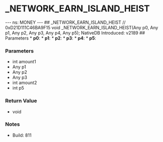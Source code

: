 # _NETWORK_EARN_ISLAND_HEIST

--- ns: MONEY --- ## _NETWORK_EARN_ISLAND_HEIST  // 0xD21D111C46BA9F15 void _NETWORK_EARN_ISLAND_HEIST(Any p0, Any p1, Any p2, Any p3, Any p4, Any p5);  NativeDB Introduced: v2189  ## Parameters * **p0**: * **p1**: * **p2**: * **p3**: * **p4**: * **p5**:

### Parameters
* int amount1
* Any p1
* Any p2
* Any p3
* int amount2
* int p5

### Return Value
* void

### Notes
* Build: 811

